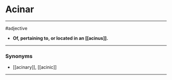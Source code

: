 # Acinar
---
#adjective
- **Of, pertaining to, or located in an [[acinus]].**
---
### Synonyms
- [[acinary]], [[acinic]]
---
